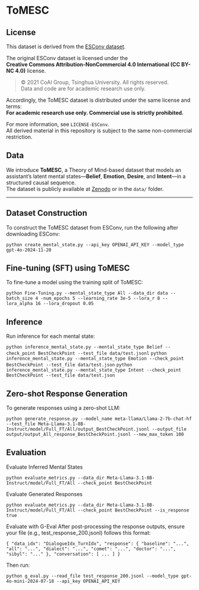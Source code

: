# ToMESC

## License

This dataset is derived from the [ESConv dataset](https://github.com/thu-coai/Emotional-Support-Conversation).  
  
The original ESConv dataset is licensed under the  
**Creative Commons Attribution-NonCommercial 4.0 International (CC BY-NC 4.0)** license.  
> © 2021 CoAI Group, Tsinghua University. All rights reserved.  
> Data and code are for academic research use only.

Accordingly, the ToMESC dataset is distributed under the same license and terms:  
**For academic research use only. Commercial use is strictly prohibited.**

For more information, see `LICENSE-ESConv`.  
All derived material in this repository is subject to the same non-commercial restriction.


## Data

We introduce **ToMESC**, a Theory of Mind-based dataset that models an assistant’s latent mental states—**Belief**, **Emotion**, **Desire**, and **Intent**—in a structured causal sequence.  
The dataset is publicly available at [Zenodo](<insert-link>) or in the `data/` folder.

---

## Dataset Construction

To construct the ToMESC dataset from ESConv, run the following after downloading ESConv:

  `python create_mental_state.py --api_key OPENAI_API_KEY --model_type gpt-4o-2024-11-20`

## Fine-tuning (SFT) using ToMESC

To fine-tune a model using the training split of ToMESC:

  `python Fine-Tuning.py --mental_state_type All --data_dir data --batch_size 4 -num_epochs 5 --learning_rate 3e-5 --lora_r 8 --lora_alpha 16 --lora_dropout 0.05`

## Inference

Run inference for each mental state:

  `python inference_mental_state.py --mental_state_type Belief --check_point BestCheckPoint --test_file data/test.jsonl`
  `python inference_mental_state.py --mental_state_type Emotion --check_point BestCheckPoint --test_file data/test.json`
  `python inference_mental_state.py --mental_state_type Intent --check_point BestCheckPoint --test_file data/test.json`

## Zero-shot Response Generation

To generate responses using a zero-shot LLM:

  `python generate_response.py --model_name meta-llama/Llama-2-7b-chat-hf --test_file Meta-Llama-3.1-8B-Instruct/model/Full_FT/All/output_BestCheckPoint.jsonl --output_file output/output_All_response_BestCheckPoint.jsonl --new_max_token 100`

## Evaluation

Evaluate Inferred Mental States

  `python evaluate_metrics.py --data_dir Meta-Llama-3.1-8B-Instruct/model/Full_FT/All --check_point BestCheckPoint`

Evaluate Generated Responses

  `python evaluate_metrics.py --data_dir Meta-Llama-3.1-8B-Instruct/model/Full_FT/All --check_point BestCheckPoint --is_response true`

Evaluate with G-Eval
After post-processing the response outputs, ensure your file (e.g., test_response_200.jsonl) follows this format:

  `{
    "data_idx": "DialogueIdx_TurnIdx",
    "response": {
      "baseline": "...",
      "all": "...",
      "dialect": "...",
      "comet": "...",
      "doctor": "...",
      "sibyl": "..."
    },
    "conversation": [ ... ]
  }`



Then run:

  `python g_eval.py --read_file test_response_200.jsonl --model_type gpt-4o-mini-2024-07-18 --api_key OPENAI_API_KEY`
